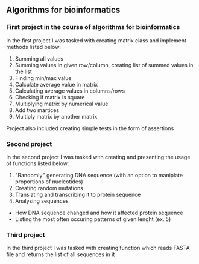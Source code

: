 ## Algorithms for bioinformatics
### First project in the course of algorithms for bioinformatics

In the first project I was tasked with creating matrix class and implement methods listed below:
1. Summing all values
2. Summing values in given row/column, creating list of summed values in the list
3. Finding min/max value
4. Calculate average value in matrix
5. Calculating average values in columns/rows
6. Checking if matrix is square
7. Multiplying matrix by numerical value
8. Add two martices
9. Multiply matrix by another matrix

Project also included creating simple tests in the form of assertions

### Second project

In the second project I was tasked with creating and presenting the usage of functions listed below:
1. "Randomly" generating DNA sequence (with an option to maniplate proportions of nucleotides)
2. Creating random mutations
3. Translating and transcribing it to protein sequence
4. Analysing sequences 
  - How DNA sequence changed and how it affected protein sequence
  - Listing the most often occuring patterns of given lenght (ex. 5)
  
 ### Third project
 
 In the third project I was tasked with creating function which reads FASTA file and returns the list of all sequences in it
